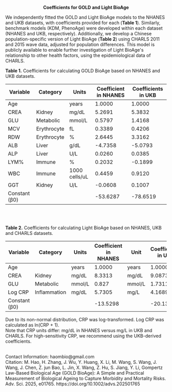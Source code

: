 <p align="center"><strong>Coefficients for GOLD and Light BioAge </strong></p>

We independently fitted the GOLD and Light BioAge models to the NHANES and UKB datasets, with coefficients provided for each (**Table 1**). Similarly, benchmark models (KDM, PhenoAge) were developed within each dataset (NHANES and UKB, respectively). Additionally, we develop a Chinese population-specific version of Light BioAge (**Table 2**) using CHARLS 2011 and 2015 wave data, adjusted for population differences. This model is publicly available to enable further investigation of Light BioAge's relationship to other health factors, using the epidemiological data of CHARLS.

**Table 1.** Coefficients for calculating GOLD BioAge based on NHANES and UKB datasets.

| Variable | Category    | Units               | Coefficient in NHANES | Coefficients in UKB |
|----------|-------------|---------------------|-----------------------|---------------------|
| Age      |             | years               | 1.0000                | 1.0000              |
| CREA     | Kidney      | mg/dL               | 5.2691                | 5.3832              |
| GLU      | Metabolic   | mmol/L              | 0.5797                | 1.4168              |
| MCV      | Erythrocyte | fL                  | 0.3389                | 0.4206              |
| RDW      | Erythrocyte | %                   | 2.6445                | 3.3162              |
| ALB      | Liver       | g/dL                | -4.7358               | -5.0793             |
| ALP      | Liver       | U/L                 | 0.0260                 | 0.0385              |
| LYM%     | Immune      | %                   | 0.2032                | -0.1899             |
| WBC      | Immune      | 1000 cells/uL       | 0.4459                | 0.9120              |
| GGT      | Kidney      | U/L                 | -0.0608               | 0.1007              |
| Constant (β0) |        |                     | -53.6287              | -78.6519            |

<br>
<br>

**Table 2.** Coefficients for calculating Light BioAge based on NHANES, UKB and CHARLS datasets.

| Variable    | Category     | Units    | Coefficient in NHANES | Unit   | Coefficients in UKB | Unit   | Coefficients in CHARLS |
|-------------|--------------|----------|-----------------------|--------|---------------------|--------|-------------------------|
| Age         |              | years    | 1.0000                | years  | 1.0000              | years  | 1.0000                  |
| CREA        | Kidney       | mg/dL    | 8.3313                | mg/dL  | 9.0873              | mg/dL  | 5.0875                  |
| GLU         | Metabolic    | mmol/L   | 0.827                 | mmol/L | 1.7311              | mmol/L | 1.5766                  |
| Log CRP     | Inflammation | mg/dL    | 5.7305                | mg/L   | 4.1689              | mg/L   | 4.2983                  |
| Constant (β0) |             |          | -13.5298              |        | -20.1395            |        | -16.7562                |

Due to its non-normal distribution, CRP was log-transformed. Log CRP was calculated as ln(CRP + 1). <br>
Note that CRP units differ: mg/dL in NHANES versus mg/L in UKB and CHARLS. For high-sensitivity CRP, we recommend using the UKB-derived coefficients.

<br>
Contact Information: haombio@gmail.com <br>
Citation: M. Hao, H. Zhang, J. Wu, Y. Huang, X. Li, M. Wang, S. Wang, J. Wang, J. Chen, Z. jun Bao, L. Jin, X. Wang, Z. Hu, S. Jiang, Y. Li, Gompertz Law-Based Biological Age (GOLD BioAge): A Simple and Practical Measurement of Biological Ageing to Capture Morbidity and Mortality Risks. Adv. Sci. 2025, e01765. https://doi.org/10.1002/advs.202501765 <br>
